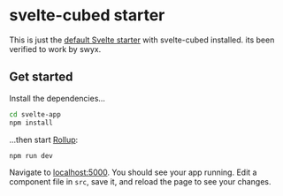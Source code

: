 # svelte-cubed starter

This is just the [default Svelte starter](https://github.com/sveltejs/template) with svelte-cubed installed. its been verified to work by swyx.

## Get started

Install the dependencies...

```bash
cd svelte-app
npm install
```

...then start [Rollup](https://rollupjs.org):

```bash
npm run dev
```

Navigate to [localhost:5000](http://localhost:5000). You should see your app running. Edit a component file in `src`, save it, and reload the page to see your changes.